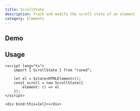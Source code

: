 ```yaml
---
title: ScrollState
description: Track and modify the scroll state of an element
category: Elements
---
```


<script>
import Demo from '$lib/components/demos/scroll-state.svelte';
</script>

## Demo

<Demo />

## Usage

```svelte
<script lang="ts">
	import { ScrollState } from "runed";

	let el = $state<HTMLElement>();
	const scroll = new ScrollState({
		element: () => el
	});
</script>

<div bind:this={el}></div>
```
